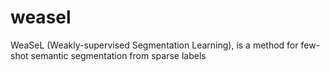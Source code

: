 # weasel
WeaSeL (Weakly-supervised Segmentation Learning), is a method for few-shot semantic segmentation from sparse labels
